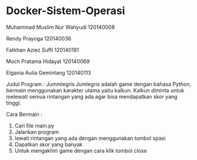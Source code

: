 # Docker-Sistem-Operasi
Muhammad Muslim Nur Wahyudi 120140008

Rendy Prayoga 120140036

Fatkhan Aziez Suffi 120140181

Moch Pratama Hidayat 120140069

Elgania Aulia Gemintang 120140113

Judul Program : Jummlegris
   Jumlegris adalah game dengan bahasa Python, bermain menggunakan karakter utama yaitu kalkun. Kalkun diminta untuk melewati semua rintangan yang ada agar bisa mendapatkan skor yang tinggi.
 
 Cara Bermain :
 1. Cari file main.py
 2. Jalankan program
 3. lewati rintangan yang ada dengan menggunakan tombol spasi
 4. Dapatkan skor yang banyak
 5. Untuk mengakhiri game dengan cara klik tombol close
